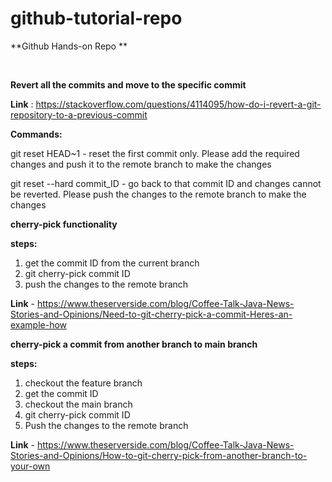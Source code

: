 # github-tutorial-repo


**Github Hands-on Repo **

</br>


**Revert all the commits and move to the specific commit**

**Link** :  https://stackoverflow.com/questions/4114095/how-do-i-revert-a-git-repository-to-a-previous-commit



**Commands:**

git reset HEAD~1   -  reset the first commit only. Please add the required changes and push it to the remote branch to make the changes


git reset --hard commit_ID    -  go back to that commit ID and changes cannot be reverted. Please push the changes to the remote branch to make the changes




**cherry-pick functionality**


**steps:**


1. get the commit ID from the current branch
2. git cherry-pick commit ID
3. push the changes to the remote branch



**Link** - https://www.theserverside.com/blog/Coffee-Talk-Java-News-Stories-and-Opinions/Need-to-git-cherry-pick-a-commit-Heres-an-example-how



**cherry-pick a commit from another branch to main branch**


**steps:**

1. checkout the feature branch
2. get the commit ID
3. checkout the main branch
4. git cherry-pick commit ID 
5. Push the changes to the remote branch


**Link** - https://www.theserverside.com/blog/Coffee-Talk-Java-News-Stories-and-Opinions/How-to-git-cherry-pick-from-another-branch-to-your-own

